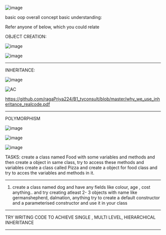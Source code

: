 ![image](https://user-images.githubusercontent.com/90038032/211867484-2f442a87-8be9-4f5f-8178-79a558c3adbf.png)

basic oop overall concept basic understanding: 

  Refer anyone of below, which you could relate
      




OBJECT CREATION:

 ![image](https://user-images.githubusercontent.com/90038032/211867175-f55c6ecd-9663-440a-83fb-02272b9c3b36.png)
 
 ![image](https://user-images.githubusercontent.com/90038032/211867577-1b4e4520-9254-44a7-944c-d38df2c611e4.png)





---------------------------------------------------------------

INHERITANCE:

![image](https://user-images.githubusercontent.com/90038032/211867026-8f5f5c29-8311-408e-8b89-539be09bb646.png)

![AC](https://user-images.githubusercontent.com/90038032/211872972-e0b52711-eb9e-41a9-b178-8ccd700dea9c.jpg)

 https://github.com/ragaPriya224/B1_tyconsult/blob/master/why_we_use_inheritance_realcode.pdf



------------------------------------------
POLYMORPHISM


![image](https://user-images.githubusercontent.com/90038032/211873978-c698f564-9a77-485e-98bd-d94a410db2b2.png)


![image](https://user-images.githubusercontent.com/90038032/211873855-b039989f-ea76-43b5-b7fe-b29d81d69a07.png)


![image](https://user-images.githubusercontent.com/90038032/211873336-fbe375f7-005d-4960-b7d4-b15605f8525c.png)








TASKS:
create a class named Food with some variables and methods and then  create a object in same class, try to access these methods and variables
create a class called Pizza and create a object for food class and try to acces the variables and methods in it. 

----------------------------------------------------
1. create a class named dog and have any fields like colour, age , cost anything.. and try creating atleast 2- 3 objects with name like germanshepherd, dalmation, anything
try to create a default constructor and a parameterised constructor and use it in your class
----------------------------------------------------------------------------
TRY WRITING CODE TO ACHIEVE SINGLE , MULTI LEVEL, HIERARCHICAL INHERITANCE

-----------------------------------------------
